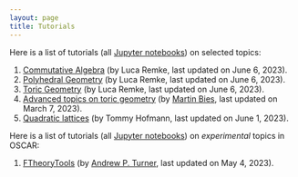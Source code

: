```yaml
---
layout: page
title: Tutorials
---
```


Here is a list of tutorials (all [Jupyter notebooks](https://jupyter.org/)) on selected topics:

1. [Commutative Algebra](https://github.com/oscar-system/oscar-website/blob/gh-pages/tutorials/CommutativeAlgebraInOSCAR.ipynb) (by Luca Remke, last updated on June 6, 2023).
2. [Polyhedral Geometry](https://github.com/oscar-system/oscar-website/blob/gh-pages/tutorials/PolyhedralGeometryInOSCAR.ipynb) (by Luca Remke, last updated on June 6, 2023).
3. [Toric Geometry](https://github.com/oscar-system/oscar-website/blob/gh-pages/tutorials/ToricGeometryInOSCAR1.ipynb) (by Luca Remke, last updated on June 6, 2023).
4. [Advanced topics on toric geometry](https://github.com/oscar-system/oscar-website/blob/gh-pages/tutorials/ToricGeometryInOSCAR.ipynb) (by [Martin Bies](https://martinbies.github.io/), last updated on March 7, 2023).
5. [Quadratic lattices](https://github.com/thofma/HeckeTutorials.jl/blob/master/quadratic_forms.ipynb) (by Tommy Hofmann, last updated on June 1, 2023).

Here is a list of tutorials (all [Jupyter notebooks](https://jupyter.org/)) on *experimental* topics in OSCAR:

1. [FTheoryTools](https://github.com/oscar-system/oscar-website/blob/gh-pages/tutorials/FTheoryToolsInOSCAR.ipynb) (by [Andrew P. Turner](https://apturner.net/), last updated on May 4, 2023).
